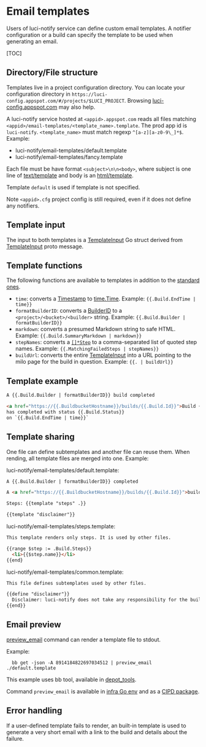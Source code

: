 # Email templates

Users of luci-notify service can define custom email templates.
A notifier configuration or a build can specify the template to be used when
generating an email.

[TOC]

## Directory/File structure

Templates live in a project configuration directory.
You can locate your configuration directory in
`https://luci-config.appspot.com/#/projects/$LUCI_PROJECT`.
Browsing [luci-config.appspot.com](https://luci-config.appspot.com) may also
help.

A luci-notify service hosted at `<appid>.appspot.com` reads all files matching
`<appid>/email-templates/<template_name>.template`.
The prod app id is `luci-notify`.
`<template_name>` must match regexp `^[a-z][a-z0-9\_]*$`.
Example:

* luci-notify/email-templates/default.template
* luci-notify/email-templates/fancy.template

Each file must be have format `<subject>\n\n<body>`, where subject is
one line of [text/template](https://godoc.org/text/template) and body is an
[html/template](https://godoc.org/html/template).

Template `default` is used if template is not specified.

Note `<appid>.cfg` project config is still required, even if it does not define
any notifiers.

## Template input

The input to both templates is a [TemplateInput](https://godoc.org/go.chromium.org/luci/luci_notify/api/config#TemplateInput)
Go struct derived from [TemplateInput](https://cs.chromium.org/chromium/infra/go/src/go.chromium.org/luci/luci_notify/api/config/notify.proto?q=TemplateInput)
proto message.

## Template functions

The following functions are available to templates in addition to the
[standard ones](https://godoc.org/text/template#hdr-Functions).

* `time`: converts a
  [Timestamp](https://godoc.org/github.com/golang/protobuf/ptypes/timestamp#Timestamp)
  to [time.Time](https://godoc.org/time).
  Example: `{{.Build.EndTime | time}}`
* `formatBuilderID`: converts a
  [BuilderID](https://godoc.org/go.chromium.org/luci/buildbucket/proto#BuilderID)
  to a `<project>/<bucket>/<builder>` string.
  Example: `{{.Build.Builder | formatBuilderID}}`
* `markdown`: converts a presumed Markdown string to safe HTML.
  Example: `{{.Build.SummaryMarkdown | markdown}}`
* `stepNames`: converts a
  [`[]*Step`](https://godoc.org/go.chromium.org/luci/buildbucket/proto#Step) to
  a comma-separated list of quoted step names.
  Example: `{{.MatchingFailedSteps | stepNames}}`
* `buildUrl`: converts the entire
  [TemplateInput](https://godoc.org/go.chromium.org/luci/luci_notify/api/config#TemplateInput)
  into a URL pointing to the milo page for the build in question.
  Example: `{{. | buildUrl}}`

## Template example

```html
A {{.Build.Builder | formatBuilderID}} build completed

<a href="https://{{.BuildbucketHostname}}/builds/{{.Build.Id}}">Build {{.Build.Number}}</a>
has completed with status {{.Build.Status}}
on `{{.Build.EndTime | time}}`
```

## Template sharing

One file can define subtemplates and another file can reuse them.
When rending, all template files are merged into one. Example:


luci-notify/email-templates/default.template:

```html
A {{.Build.Builder | formatBuilderID}} completed

A <a href="https://{{.BuildbucketHostname}}/builds/{{.Build.Id}}">build</a> has completed.

Steps: {{template "steps" .}}

{{template "disclaimer"}}
```

luci-notify/email-templates/steps.template:

```html
This template renders only steps. It is used by other files.

{{range $step := .Build.Steps}}
  <li>{{$step.name}}</li>
{{end}
```

luci-notify/email-templates/common.template:

```html
This file defines subtemplates used by other files.

{{define "disclaimer"}}
  Disclaimer: luci-notify does not take any responsibility for the build result.
{{end}}
```

## Email preview

[preview_email](http://godoc.org/go.chromium.org/luci/luci_notify/cmd/preview_email)
command can render a template file to stdout.

Example:

```shell
  bb get -json -A 8914184822697034512 | preview_email ./default.template
```

This example uses bb tool, available in
[depot_tools](https://chromium.googlesource.com/chromium/tools/depot_tools/).

Command `preview_email` is available in
[infra Go env](https://chromium.googlesource.com/infra/infra/+/HEAD/go/README.md)
and as a
[CIPD package](https://chrome-infra-packages.appspot.com/p/infra/tools/preview_email).

## Error handling

If a user-defined template fails to render, an built-in template is used
to generate a very short email with a link to the build and details about the
failure.
